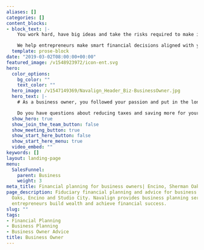 ```yaml
---
aliases: []
categories: []
content_blocks:
- block_text: |-
    You work hard, have big ideas and take the risks required to make it all happen for your business. We believe you deserve a team of financial experts who understand the complexities of investing and financial planning for business owners like you.

    We help entrepreneurs make smart financial decisions aligned with your life goals. We’d like to share how you can benefit from our wealth of experience helping entrepreneurs achieve a successful outcome for the time and capital they invest in their business.
  template: prose-block
date: "2019-03-02T08:00:00+00:00"
featured_image: /v1548923972/icon-ent.svg
hero:
  color_options:
    bg_color: ""
    text_color: ""
  hero_image: /v1547149369/Navalign_Header_Biz-BusinessOwner.jpg
  hero_text: |-
    # As a business owner, you followed your passion and put in the long hours it takes to be successful. Along with that success comes a unique set of financial challenges and opportunities. 

    Do you have questions about reducing taxes and saving more for your future? Interested in growing your business value and developing an exit plan? These are just some of the questions we address as we help business owners organize their financial life and build wealth. As your financial advocate we collaborate with your accountants, attorneys and your team of other trusted advisors, ensuring your best interest always comes first.
  show_hero: true
  show_join_the_team_button: false
  show_meeting_button: true
  show_start_here_button: false
  show_start_here_menu: true
  video_embed: ""
keywords: []
layout: landing-page
menu:
  SalesFunnel:
    parent: Business
    weight: 3
meta_title: Financial planning for business owners| Encino, Sherman Oaks
page_description: Fiduciary financial planning and advice for business owners in Sherman
  Oaks, Encino and Studio City. Navalign provides business planning services to help
  entrepreneurs build wealth and achieve financial success.
slug: ""
tags:
- Financial Planning
- Business Planning
- Business Owner Advice
title: Business Owner
---
```

